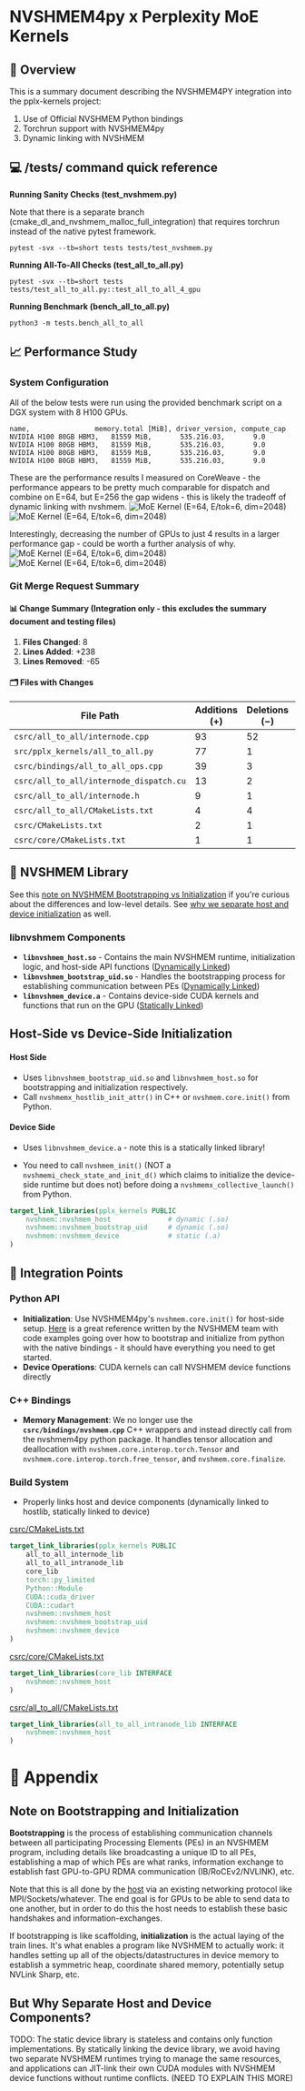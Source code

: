 # NVSHMEM4py x Perplexity MoE Kernels

## 📝 Overview

This is a summary document describing the NVSHMEM4PY integration into the pplx-kernels project:

<ol>
  <li>Use of Official NVSHMEM Python bindings</li>
  <li>Torchrun support with NVSHMEM4py</li>
  <li>Dynamic linking with NVSHMEM</li>
</ol>

## 💻 /tests/ command quick reference

<b>Running Sanity Checks (test_nvshmem.py)</b>

Note that there is a separate branch (cmake_dl_and_nvshmem_malloc_full_integration) that requires torchrun instead of the native pytest framework.

```Unix
pytest -svx --tb=short tests tests/test_nvshmem.py
```

<b>Running All-To-All Checks (test_all_to_all.py)</b>

```Unix
pytest -svx --tb=short tests tests/test_all_to_all.py::test_all_to_all_4_gpu
```

<b>Running Benchmark (bench_all_to_all.py)</b>

```Unix
python3 -m tests.bench_all_to_all
```

## 📈 Performance Study

### System Configuration

All of the below tests were run using the provided benchmark script on a DGX system with 8 H100 GPUs.

```Unix
name,                memory.total [MiB], driver_version, compute_cap
NVIDIA H100 80GB HBM3,   81559 MiB,       535.216.03,       9.0
NVIDIA H100 80GB HBM3,   81559 MiB,       535.216.03,       9.0
NVIDIA H100 80GB HBM3,   81559 MiB,       535.216.03,       9.0
NVIDIA H100 80GB HBM3,   81559 MiB,       535.216.03,       9.0
```

These are the performance results I measured on CoreWeave - the performance appears to be pretty much comparable for dispatch and combine on E=64, but E=256 the gap widens - this is likely the tradeoff of dynamic linking with nvshmem.
![MoE Kernel (E=64, E/tok=6, dim=2048)](perplexity_integration_summary_imgs/8_gpu_e64.png)
![MoE Kernel (E=64, E/tok=6, dim=2048)](perplexity_integration_summary_imgs/8_gpu_e256.png)

Interestingly, decreasing the number of GPUs to just 4 results in a larger performance gap - could be worth a further analysis of why.
![MoE Kernel (E=64, E/tok=6, dim=2048)](perplexity_integration_summary_imgs/4_gpu_e64.png)
![MoE Kernel (E=64, E/tok=6, dim=2048)](perplexity_integration_summary_imgs/4_gpu_e256.png)

### Git Merge Request Summary

#### 📊 Change Summary (Integration only - this excludes the summary document and testing files)

1. **Files Changed**: 8
2. **Lines Added**: +238
3. **Lines Removed**: -65

#### 🗂️ Files with Changes

| File Path                               | Additions (+) | Deletions (−) | Total Changes |
| --------------------------------------- | ------------- | ------------- | ------------- |
| `csrc/all_to_all/internode.cpp`         | 93            | 52            | 145           |
| `src/pplx_kernels/all_to_all.py`        | 77            | 1             | 78            |
| `csrc/bindings/all_to_all_ops.cpp`      | 39            | 3             | 41            |
| `csrc/all_to_all/internode_dispatch.cu` | 13            | 2             | 15            |
| `csrc/all_to_all/internode.h`           | 9             | 1             | 10            |
| `csrc/all_to_all/CMakeLists.txt`        | 4             | 4             | 8             |
| `csrc/CMakeLists.txt`                   | 2             | 1             | 3             |
| `csrc/core/CMakeLists.txt`              | 1             | 1             | 2             |

## 📗 NVSHMEM Library

See this [note on NVSHMEM Bootstrapping vs Initialization](#note-on-bootstrapping-and-initialization) if you're curious about the differences and low-level details. See [why we separate host and device initialization](#but-why-separate-host-and-device-components) as well.

### libnvshmem Components

- **`libnvshmem_host.so`** - Contains the main NVSHMEM runtime, initialization logic, and host-side API functions (<u>Dynamically Linked</u>)
- **`libnvshmem_bootstrap_uid.so`** - Handles the bootstrapping process for establishing communication between PEs (<u>Dynamically Linked</u>)
- **`libnvshmem_device.a`** - Contains device-side CUDA kernels and functions that run on the GPU (<u>Statically Linked</u>)

## Host-Side vs Device-Side Initialization

#### Host Side

- Uses `libnvshmem_bootstrap_uid.so` and `libnvshmem_host.so` for bootstrapping and initialization respectively.
- Call `nvshmemx_hostlib_init_attr()` in C++ or `nvshmem.core.init()` from Python.

#### Device Side

- Uses `libnvshmem_device.a` - note this is a statically linked library!

<!-- If the device library were dynamically linked, you could end up with:
- Multiple NVSHMEM runtimes loaded in the same process
- Conflicting memory management and communication state
- Undefined behavior when different components try to initialize the same resources -->

- You need to call `nvshmem_init()` (NOT a `nvshmemi_check_state_and_init_d()` which claims to initialize the device-side runtime but does not) before doing a `nvshmemx_collective_launch()` from Python.

```cmake
target_link_libraries(pplx_kernels PUBLIC
    nvshmem::nvshmem_host              # dynamic (.so)
    nvshmem::nvshmem_bootstrap_uid     # dynamic (.so)
    nvshmem::nvshmem_device            # static (.a)
)
```

## 🔌 Integration Points

<!-- ### NEED TO EXPLAIN THE FULL TRACE OF ALL 5 FILES SO THEY CAN SEE EXACTLY WHAT I CHANGED: NEED TO ADD A PICTURE SHOWING THE FULL TRACED OUT STACK -->

### Python API

- **Initialization**: Use NVSHMEM4py's `nvshmem.core.init()` for host-side setup. [Here](https://docs.nvidia.com/nvshmem/api/examples/language_bindings/python/index.html?highlight=torchrun) is a great reference written by the NVSHMEM team with code examples going over how to bootstrap and initialize from python with the native bindings - it should have everything you need to get started.
- **Device Operations**: CUDA kernels can call NVSHMEM device functions directly

### C++ Bindings

- **Memory Management**: We no longer use the **`csrc/bindings/nvshmem.cpp`** C++ wrappers and instead directly call from the nvshmem4py python package. It handles tensor allocation and deallocation with `nvshmem.core.interop.torch.Tensor` and `nvshmem.core.interop.torch.free_tensor`, and `nvshmem.core.finalize`.

### Build System

- Properly links host and device components (dynamically linked to hostlib, statically linked to device)

<u>csrc/CMakeLists.txt</u>

```Cmake
target_link_libraries(pplx_kernels PUBLIC
    all_to_all_internode_lib
    all_to_all_intranode_lib
    core_lib
    torch::py_limited
    Python::Module
    CUDA::cuda_driver
    CUDA::cudart
    nvshmem::nvshmem_host
    nvshmem::nvshmem_bootstrap_uid
    nvshmem::nvshmem_device
)
```

<u>csrc/core/CMakeLists.txt</u>

```Cmake
target_link_libraries(core_lib INTERFACE
    nvshmem::nvshmem_host
)
```

<u>csrc/all_to_all/CMakeLists.txt</u>

```Cmake
target_link_libraries(all_to_all_intranode_lib INTERFACE
    nvshmem::nvshmem_host
)
```

# 📖 Appendix

## Note on Bootstrapping and Initialization

**Bootstrapping** is the process of establishing communication channels between all participating Processing Elements (PEs) in an NVSHMEM program, including details like broadcasting a unique ID to all PEs, establishing a map of which PEs are what ranks, information exchange to establish fast GPU-to-GPU RDMA communication (IB/RoCEv2/NVLINK), etc.

Note that this is all done by the <u>host</u> via an existing networking protocol like MPI/Sockets/whatever. The end goal is for GPUs to be able to send data to one another, but in order to do this the host needs to establish these basic handshakes and information-exchanges.

If bootstrapping is like scaffolding, **initialization** is the actual laying of the train lines. It's what enables a program like NVSHMEM to actually work: it handles setting up all of the objects/datastructures in device memory to establish a symmetric heap, coordinate shared memory, potentially setup NVLink Sharp, etc.

## But Why Separate Host and Device Components?

TODO: The static device library is stateless and contains only function implementations. By statically linking the device library, we avoid having two separate NVSHMEM runtimes trying to manage the same resources, and applications can JIT-link their own CUDA modules with NVSHMEM device functions without runtime conflicts. (NEED TO EXPLAIN THIS MORE)
